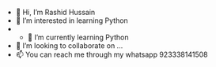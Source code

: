 - 👋 Hi, I’m Rashid Hussain
- 👀 I’m interested in learning Python
- - 🌱 I’m currently learning Python
- 💞️ I’m looking to collaborate on ...
- 📫 You can reach me through my whatsapp 923338141508

<!---
Rashid2286/Rashid2286 is a ✨ special ✨ repository because its `README.md` (this file) appears on your GitHub profile.
You can click the Preview link to take a look at your changes.
--->
